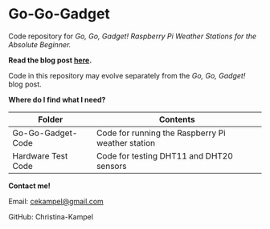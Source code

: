 # Go-Go-Gadget
Code repository for _Go, Go, Gadget! Raspberry Pi Weather Stations for the Absolute Beginner._

__Read the blog post [here](https://de-fellows.github.io/RexCoding/python/raspberry%20pi/matplotlib/graphing%20data/temperature%20and%20humidity/data%20sensors/dht11/dht20/grove%20base%20hat/flask/html/2022/06/18/Go-Go-Gadget.html).__

Code in this repository may evolve separately from the _Go, Go, Gadget!_ blog post.

__Where do I find what I need?__

| Folder | Contents |
| ------ | -------- |
| Go-Go-Gadget-Code | Code for running the Raspberry Pi weather station |
| Hardware Test Code | Code for testing DHT11 and DHT20 sensors|

__Contact me!__

Email: cekampel@gmail.com

GitHub: Christina-Kampel